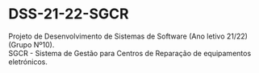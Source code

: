 # DSS-21-22-SGCR
Projeto de Desenvolvimento de Sistemas de Software (Ano letivo 21/22) (Grupo Nº10).                                                         
SGCR - Sistema de Gestão para Centros de Reparação de equipamentos eletrónicos.
